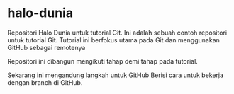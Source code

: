 # halo-dunia
Repositori Halo Dunia untuk tutorial Git.
Ini adalah sebuah contoh repositori untuk tutorial Git.
Tutorial ini berfokus utama pada Git dan menggunakan GitHub sebagai remotenya

Repositori ini dibangun mengikuti tahap demi tahap pada tutorial.

Sekarang ini mengandung langkah untuk GitHub
Berisi cara untuk bekerja dengan branch di GitHub.
